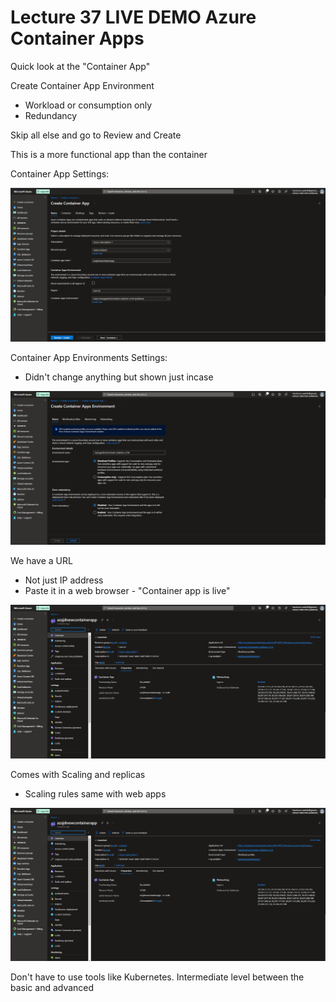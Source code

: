 # Lecture 37 LIVE DEMO Azure Container Apps

Quick look at the "Container App"

Create Container App Environment
* Workload or consumption only
* Redundancy

Skip all else and go to Review and Create

This is a more functional app than the container

Container App Settings:

![Alt text](image-24.png)

Container App Environments Settings:
* Didn't change anything but shown just incase

![Alt text](image-26.png)

We have a URL
* Not just IP address
* Paste it in a web browser - "Container app is live"

![Alt text](image-20.png)

Comes with Scaling and replicas
* Scaling rules same with web apps

![Alt text](image-21.png)

Don't have to use tools like Kubernetes. Intermediate level between the basic and advanced
